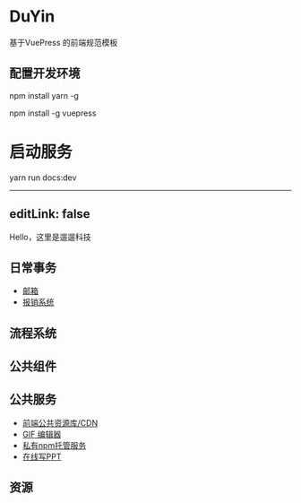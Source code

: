 # DuYin
基于VuePress 的前端规范模板

## 配置开发环境

npm install yarn -g

npm install -g vuepress

# 启动服务

yarn run docs:dev

---
editLink: false
---

Hello，这里是遛遛科技

## 日常事务

- [邮箱](https://mail.aliyun.com/)
- [报销系统](飞书)

## 流程系统
## 公共组件

## 公共服务

- [前端公共资源库/CDN](http://cdn.baomitu.com/)
- [GIF 编辑器](http://gif.75team.com/)
- [私有npm托管服务](http://qnpm.qiwoo.org/)
- [在线写PPT](https://ppt.baomitu.com/)
## 资源

